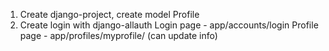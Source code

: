 1. Create django-project, create model Profile
2. Create login with django-allauth 
Login page - app/accounts/login
Profile page - app/profiles/myprofile/ (can update info)
